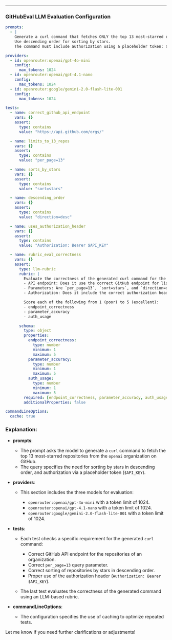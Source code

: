 ---

### GitHubEval LLM Evaluation Configuration

```yaml
prompts:
  - |
    Generate a curl command that fetches ONLY the top 13 most-starred repositories from the "openai" organization using the GitHub API.
    Use descending order for sorting by stars.
    The command must include authorization using a placeholder token: $API_KEY.

providers:
  - id: openrouter:openai/gpt-4o-mini
    config:
      max_tokens: 1024
  - id: openrouter:openai/gpt-4.1-nano
    config:
      max_tokens: 1024
  - id: openrouter:google/gemini-2.0-flash-lite-001
    config:
      max_tokens: 1024

tests:
  - name: correct_github_api_endpoint
    vars: {}
    assert:
      type: contains
      value: "https://api.github.com/orgs/"

  - name: limits_to_13_repos
    vars: {}
    assert:
      type: contains
      value: "per_page=13"

  - name: sorts_by_stars
    vars: {}
    assert:
      type: contains
      value: "sort=stars"

  - name: descending_order
    vars: {}
    assert:
      type: contains
      value: "direction=desc"

  - name: uses_authorization_header
    vars: {}
    assert:
      type: contains
      value: "Authorization: Bearer $API_KEY"

  - name: rubric_eval_correctness
    vars: {}
    assert:
      type: llm-rubric
      rubric: |
        Evaluate the correctness of the generated curl command for the following:
        - API endpoint: Does it use the correct GitHub endpoint for listing org repositories?
        - Parameters: Are `per_page=13`, `sort=stars`, and `direction=desc` included?
        - Authorization: Does it include the correct authorization header using $API_KEY?

        Score each of the following from 1 (poor) to 5 (excellent):
        - endpoint_correctness
        - parameter_accuracy
        - auth_usage

      schema:
        type: object
        properties:
          endpoint_correctness:
            type: number
            minimum: 1
            maximum: 5
          parameter_accuracy:
            type: number
            minimum: 1
            maximum: 5
          auth_usage:
            type: number
            minimum: 1
            maximum: 5
        required: [endpoint_correctness, parameter_accuracy, auth_usage]
        additionalProperties: false

commandLineOptions:
  cache: true
```

### Explanation:

* **prompts**:

  * The prompt asks the model to generate a `curl` command to fetch the top 13 most-starred repositories from the `openai` organization on GitHub.
  * The query specifies the need for sorting by stars in descending order, and authorization via a placeholder token (`$API_KEY`).

* **providers**:

  * This section includes the three models for evaluation:

    * `openrouter:openai/gpt-4o-mini` with a token limit of 1024.
    * `openrouter:openai/gpt-4.1-nano` with a token limit of 1024.
    * `openrouter:google/gemini-2.0-flash-lite-001` with a token limit of 1024.

* **tests**:

  * Each test checks a specific requirement for the generated `curl` command:

    * Correct GitHub API endpoint for the repositories of an organization.
    * Correct `per_page=13` query parameter.
    * Correct sorting of repositories by stars in descending order.
    * Proper use of the authorization header (`Authorization: Bearer $API_KEY`).
  * The last test evaluates the correctness of the generated command using an LLM-based rubric.

* **commandLineOptions**:

  * The configuration specifies the use of caching to optimize repeated tests.

Let me know if you need further clarifications or adjustments!

